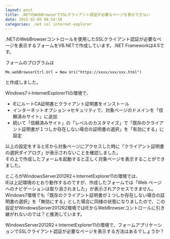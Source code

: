 ```yaml
---
layout: post
title: .NETのWebBrowserでSSLクライアント認証が必要なページを表示できない
date: 2015-02-05 06:54:10
categories: .net ssl internet-explorer
---
```

<p>.NETのWebBrowserコントロールを使用したSSLクライアント認証が必要なページを表示するフォームをVB.NETで作成しています。.NET Frameworkは4.5です。</p>

<p>フォームのプログラムは</p>

```
Me.webBrowserCtrl.Url = New Uri("https://xxxx/xxx/xxx.html")
```

<p>と作成しました。</p>

<p>Windows7＋InternetExplorer11の環境で、</p>

<ul>
<li>IEにルートCA証明書とクライアント証明書をインストール</li>
<li>インターネットオプション→セキュリティで、対象ページのドメインを「信頼済みサイト」に追加</li>
<li>続いて「信頼済みサイト」の「レベルのカスタマイズ」で「既存のクライアント証明書が１つしか存在しない場合の証明書の選択」を「有効にする」に設定</li>
</ul>

<p>以上の設定をするとIEから対象ページにアクセスした時に「クライアント証明書の選択ダイアログ」が表示されないことを確認しました。<br>
その上で作成したフォームを起動すると正しく対象ページを表示することができました。</p>

<p>ところがWindowsServer2012R2＋InternetExplorer11の環境では、<br>
IEは上記環境のとおり動作するのですが、作成したフォームでは「Web ページへのナビゲーションは取り消されました」が表示されアクセスできません。<br>
Windows7環境でも「既存のクライアント証明書が１つしか存在しない場合の証明書の選択」を「無効にする」とした場合に同様の状態になりましたので、この設定がWindowsServer2012R2環境ではIEからWebBrowserコントロールに引き継がれないのでは？と推測しています。</p>

<p>WindowsServer2012R2＋InternetExplorer11の環境で、フォームアプリケーションでSSLクライアント認証が必要なページを表示する方法はあるでしょうか？</p>
